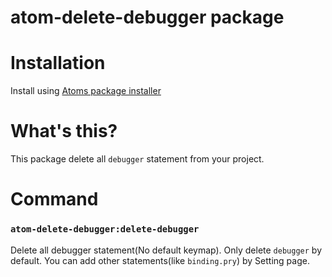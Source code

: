 # atom-delete-debugger package

# Installation
Install using [Atoms package installer](http://flight-manual.atom.io/using-atom/sections/atom-packages/)

# What's this?
This package delete all `debugger` statement from your project.


# Command
### `atom-delete-debugger:delete-debugger`
Delete all debugger statement(No default keymap).
Only delete `debugger` by default. You can add other statements(like `binding.pry`) by Setting page.
